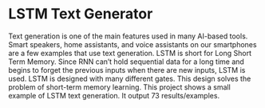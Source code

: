 # LSTM Text Generator

Text generation is one of the main features used in many AI-based tools. Smart speakers, home assistants, and voice assistants on our smartphones are a few examples that use text generation. LSTM is short for Long Short Term Memory. Since RNN can’t hold sequential data for a long time and begins to forget the previous inputs when there are new inputs, LSTM is used. LSTM is designed with many different gates. This design solves the problem of short-term memory learning. This project shows a small example of LSTM text generation. It output 73 results/examples.

